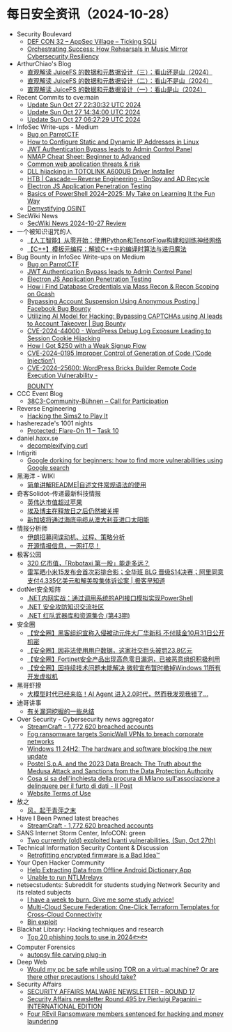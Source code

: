 # 每日安全资讯（2024-10-28）

- Security Boulevard
  - [DEF CON 32 – AppSec Village – Ticking SQLi](https://securityboulevard.com/2024/10/def-con-32-appsec-village-ticking-sqli/)
  - [Orchestrating Success: How Rehearsals in Music Mirror Cybersecurity Resiliency](https://securityboulevard.com/2024/10/orchestrating-success-how-rehearsals-in-music-mirror-cybersecurity-resiliency/)
- ArthurChiao's Blog
  - [直观解读 JuiceFS 的数据和元数据设计（三）：看山还是山（2024）](https://arthurchiao.github.io/blog/juicefs-data-metadata-design-illustrative-guide-3-zh/)
  - [直观解读 JuiceFS 的数据和元数据设计（二）：看山不是山（2024）](https://arthurchiao.github.io/blog/juicefs-data-metadata-design-illustrative-guide-2-zh/)
  - [直观解读 JuiceFS 的数据和元数据设计（一）：看山是山（2024）](https://arthurchiao.github.io/blog/juicefs-data-metadata-design-illustrative-guide-1-zh/)
- Recent Commits to cve:main
  - [Update Sun Oct 27 22:30:32 UTC 2024](https://github.com/trickest/cve/commit/16f2e5e8b236d13de5066077eac80e8c3241127e)
  - [Update Sun Oct 27 14:34:00 UTC 2024](https://github.com/trickest/cve/commit/ace793538bad872f6c491bc0561e1fbb4700e9ad)
  - [Update Sun Oct 27 06:27:29 UTC 2024](https://github.com/trickest/cve/commit/3a326a48fd35900d3216e51f088fe2efdd23832b)
- InfoSec Write-ups - Medium
  - [Bug on ParrotCTF](https://infosecwriteups.com/bug-on-parrotctf-e64424b0d043?source=rss----7b722bfd1b8d---4)
  - [How to Configure Static and Dynamic IP Addresses in Linux](https://infosecwriteups.com/how-to-configure-static-and-dynamic-ip-addresses-in-linux-a-step-by-step-guide-using-ifconfig-and-48551ce4bc45?source=rss----7b722bfd1b8d---4)
  - [JWT Authentication Bypass leads to Admin Control Panel](https://infosecwriteups.com/jwt-authentication-bypass-leads-to-admin-control-panel-dfa6efcdcbf5?source=rss----7b722bfd1b8d---4)
  - [NMAP Cheat Sheet: Beginner to Advanced](https://infosecwriteups.com/nmap-cheat-sheet-beginner-to-advanced-787b19a113f4?source=rss----7b722bfd1b8d---4)
  - [Common web application threats & risk](https://infosecwriteups.com/common-web-application-threats-risk-8d54b6a23acb?source=rss----7b722bfd1b8d---4)
  - [DLL hijacking in TOTOLINK A600UB Driver Installer](https://infosecwriteups.com/dll-hijacking-in-totolink-a600ub-driver-installer-13787c4d97b4?source=rss----7b722bfd1b8d---4)
  - [HTB | Cascade — Reverse Engineering - DnSpy and AD Recycle](https://infosecwriteups.com/htb-cascade-reverse-engineering-dnspy-and-ad-recycle-ecd045caca7d?source=rss----7b722bfd1b8d---4)
  - [Electron JS Application Penetration Testing](https://infosecwriteups.com/electron-js-application-penetration-testing-b0809af324f6?source=rss----7b722bfd1b8d---4)
  - [Basics of PowerShell 2024–2025: My Take on Learning It the Fun Way](https://infosecwriteups.com/basics-of-powershell-2024-2025-my-take-on-learning-it-the-fun-way-6566c908a8fb?source=rss----7b722bfd1b8d---4)
  - [Demystifying OSINT](https://infosecwriteups.com/demystifying-osint-e1c287b17e0c?source=rss----7b722bfd1b8d---4)
- SecWiki News
  - [SecWiki News 2024-10-27 Review](http://www.sec-wiki.com/?2024-10-27)
- 一个被知识诅咒的人
  - [【人工智能】从零开始：使用Python和TensorFlow构建和训练神经网络](https://blog.csdn.net/nokiaguy/article/details/143227561)
  - [【C++】模板元编程：解锁C++中的编译时算法与递归魔法](https://blog.csdn.net/nokiaguy/article/details/143227315)
- Bug Bounty in InfoSec Write-ups on Medium
  - [Bug on ParrotCTF](https://infosecwriteups.com/bug-on-parrotctf-e64424b0d043?source=rss----7b722bfd1b8d--bug_bounty)
  - [JWT Authentication Bypass leads to Admin Control Panel](https://infosecwriteups.com/jwt-authentication-bypass-leads-to-admin-control-panel-dfa6efcdcbf5?source=rss----7b722bfd1b8d--bug_bounty)
  - [Electron JS Application Penetration Testing](https://infosecwriteups.com/electron-js-application-penetration-testing-b0809af324f6?source=rss----7b722bfd1b8d--bug_bounty)
  - [How i Find Database Credentials via Mass Recon & Recon Scoping on Gcash](https://infosecwriteups.com/how-i-find-database-credentials-via-mass-recon-recon-scoping-on-gcash-f43a0dae3ec1?source=rss----7b722bfd1b8d--bug_bounty)
  - [Bypassing Account Suspension Using Anonymous Posting | Facebook Bug Bounty](https://infosecwriteups.com/bypassing-account-suspension-using-anonymous-posting-facebook-bug-bounty-b204433c98d1?source=rss----7b722bfd1b8d--bug_bounty)
  - [Utilizing AI Model for Hacking: Bypassing CAPTCHAs using AI leads to Account Takeover | Bug Bounty](https://infosecwriteups.com/utilizing-ai-model-for-hacking-bypassing-captchas-using-ai-leads-to-account-takeover-bug-bounty-028804b779a0?source=rss----7b722bfd1b8d--bug_bounty)
  - [CVE-2024-44000 - WordPress Debug Log Exposure Leading to Session Cookie Hijacking](https://infosecwriteups.com/cve-2024-44000-wordpress-debug-log-exposure-leading-to-session-cookie-hijacking-afcfada02c44?source=rss----7b722bfd1b8d--bug_bounty)
  - [How I Got $250 with a Weak Signup Flow](https://infosecwriteups.com/how-i-got-250-with-a-weak-signup-flow-3d87d34059fa?source=rss----7b722bfd1b8d--bug_bounty)
  - [CVE-2024–0195 Improper Control of Generation of Code (‘Code Injection’)](https://infosecwriteups.com/cve-2024-0195-improper-control-of-generation-of-code-code-injection-c292836e03ec?source=rss----7b722bfd1b8d--bug_bounty)
  - [CVE-2024–25600: WordPress Bricks Builder Remote Code Execution Vulnerability -$$$$ BOUNTY](https://infosecwriteups.com/cve-2024-25600-wordpress-bricks-builder-remote-code-execution-vulnerability-bounty-997d488fd54e?source=rss----7b722bfd1b8d--bug_bounty)
- CCC Event Blog
  - [38C3-Community-Bühnen – Call for Participation](https://events.ccc.de/2024/10/27/38c3-community-stages-cfp/)
- Reverse Engineering
  - [Hacking the Sims2 to Play It](https://www.reddit.com/r/ReverseEngineering/comments/1gdkj5n/hacking_the_sims2_to_play_it/)
- hasherezade's 1001 nights
  - [Protected: Flare-On 11 – Task 10](https://hshrzd.wordpress.com/2024/10/27/flare-on-11-task-10/)
- daniel.haxx.se
  - [decomplexifying curl](https://daniel.haxx.se/blog/2024/10/27/decomplexifying-curl/)
- Intigriti
  - [Google dorking for beginners: how to find more vulnerabilities using Google search](https://blog.intigriti.com/hacking-tools/google-dorking-for-beginners-how-to-find-more-vulnerabilities-using-google-search)
- 黑海洋 - WIKI
  - [简单讲解README|自述文件常规语法的使用](https://www.upx8.com/4370)
- 奇客Solidot–传递最新科技情报
  - [英伟达市值超过苹果](https://www.solidot.org/story?sid=79604)
  - [埃及博主在释放日之后仍然被关押](https://www.solidot.org/story?sid=79603)
  - [新加坡将通过海底电缆从澳大利亚进口太阳能](https://www.solidot.org/story?sid=79602)
- 情报分析师
  - [伊朗招募间谍动机、过程、策略分析](https://mp.weixin.qq.com/s?__biz=MzA3Mjc1MTkwOA==&mid=2650556521&idx=1&sn=88281a9c13fe0f656ef6409435c1fb59&chksm=87116622b066ef34d31e0e83202c55d568d55620452546da790af368b9eaae82247493d8fcc5&scene=58&subscene=0#rd)
  - [开源情报信息，一网打尽！](https://mp.weixin.qq.com/s?__biz=MzA3Mjc1MTkwOA==&mid=2650556521&idx=2&sn=9e619630903b2d7ebf7ff3a946d62abd&chksm=87116622b066ef34a70a95d86ddfd3fff0b189dcee7c27285dda0639e93dca2de8934840f62c&scene=58&subscene=0#rd)
- 极客公园
  - [320 亿市值，「Robotaxi 第一股」能走多远？](https://mp.weixin.qq.com/s?__biz=MTMwNDMwODQ0MQ==&mid=2653060481&idx=1&sn=4a64e26095077b6a5c4f60ae2d340314&chksm=7e57003749208921e752af72dc7786a6e0388ad37a9a447c8886a10a1d07089db57337e10450&scene=58&subscene=0#rd)
  - [雷军晒小米15发布会首次彩排合影；全华班 BLG 晋级S14决赛；阿里同意支付4.335亿美元和解美股集体诉讼案 | 极客早知道](https://mp.weixin.qq.com/s?__biz=MTMwNDMwODQ0MQ==&mid=2653060470&idx=1&sn=6912c73c89010970efd2156e31ff0bf4&chksm=7e5700c0492089d677782dad45d03818998998700f890f95dac6912a0b6432f4efca179ee383&scene=58&subscene=0#rd)
- dotNet安全矩阵
  - [.NET内网实战：通过调用系统的API接口模拟实现PowerShell](https://mp.weixin.qq.com/s?__biz=MzUyOTc3NTQ5MA==&mid=2247496261&idx=1&sn=78ca8698f33604e3c10c03892db82324&chksm=fa595ca8cd2ed5be4a9f96ae82dea8d59c67bcc0e8a0735a0a1c72244fcbac4616a8ef080154&scene=58&subscene=0#rd)
  - [.NET 安全攻防知识交流社区](https://mp.weixin.qq.com/s?__biz=MzUyOTc3NTQ5MA==&mid=2247496261&idx=2&sn=d8c3b04b2b2fb1f4412a4f2175db1af6&chksm=fa595ca8cd2ed5be4898facb5a430b0d045995afe5565ba218a560a77dc21e26e4072b053a56&scene=58&subscene=0#rd)
  - [.NET 红队武器库和资源集合 (第43期)](https://mp.weixin.qq.com/s?__biz=MzUyOTc3NTQ5MA==&mid=2247496261&idx=3&sn=a47ccb3b1b12afd42b92f92c8695266e&chksm=fa595ca8cd2ed5bee460bb58c514ff4d69025db0d81e499bb266dbb4e91d1d10ce6d62c0a5f2&scene=58&subscene=0#rd)
- 安全圈
  - [【安全圈】黑客组织宣称入侵被动元件大厂华新科 不付赎金10月31日公开机密](https://mp.weixin.qq.com/s?__biz=MzIzMzE4NDU1OQ==&mid=2652065543&idx=1&sn=f13f0caedf978f0f25a9982941913117&chksm=f36e6347c419ea518b271725651d92832b6c3d49e44aaec947be4944df6245b6dd50554c5bb7&scene=58&subscene=0#rd)
  - [【安全圈】因非法使用用户数据，这家社交巨头被罚23.8亿元](https://mp.weixin.qq.com/s?__biz=MzIzMzE4NDU1OQ==&mid=2652065543&idx=2&sn=4efe91e50571c82da0a634286b7b211f&chksm=f36e6347c419ea515299022efe3c6a4d5be1040a4fdf9e91c466b492cc1a057d677c13c4e01c&scene=58&subscene=0#rd)
  - [【安全圈】​Fortinet安全产品出现高危零日漏洞，已被恶意组织积极利用](https://mp.weixin.qq.com/s?__biz=MzIzMzE4NDU1OQ==&mid=2652065543&idx=3&sn=b8a04fa9094f1ff644a46c7e77e91aad&chksm=f36e6347c419ea5117820d0337cd4fc89a241b03666d801bebddaba03c52cb638805deea4261&scene=58&subscene=0#rd)
  - [【安全圈】因持续技术问题未能解决 微软宣布暂时撤掉Windows 11所有开发虚拟机](https://mp.weixin.qq.com/s?__biz=MzIzMzE4NDU1OQ==&mid=2652065543&idx=4&sn=0f91eb5837ad0719008c96a2ecf89334&chksm=f36e6347c419ea51727a60401161113b752587353cae0f5d7a29b5d8841ea5b109024e622296&scene=58&subscene=0#rd)
- 黑哥虾撩
  - [大模型时代已经来临！AI Agent 进入2.0时代，然而我发现我错了...](https://mp.weixin.qq.com/s?__biz=Mzg5OTU1NTEwMg==&mid=2247484242&idx=1&sn=8c3ca9e7cc7175b192756f908109651f&chksm=c050c923f727403550c257ffa822f00cb1730638ceac3b21f9254e67c534257be3af54c1b919&scene=58&subscene=0#rd)
- 迪哥讲事
  - [有关漏洞挖掘的一些总结](https://mp.weixin.qq.com/s?__biz=MzIzMTIzNTM0MA==&mid=2247496224&idx=1&sn=9b8aaafd8f73e348cfbc19ab9f57e033&chksm=e8a5f843dfd27155019c191efd5162d7080eb5181b1a7e0990039e813dd3519e5db7a82d12a7&scene=58&subscene=0#rd)
- Over Security - Cybersecurity news aggregator
  - [StreamCraft - 1,772,620 breached accounts](https://haveibeenpwned.com/PwnedWebsites#StreamCraft)
  - [Fog ransomware targets SonicWall VPNs to breach corporate networks](https://www.bleepingcomputer.com/news/security/fog-ransomware-targets-sonicwall-vpns-to-breach-corporate-networks/)
  - [Windows 11 24H2: The hardware and software blocking the new update](https://www.bleepingcomputer.com/news/microsoft/windows-11-24h2-the-hardware-and-software-blocking-the-new-update/)
  - [Postel S.p.A. and the 2023 Data Breach: The Truth about the Medusa Attack and Sanctions from the Data Protection Authority](https://www.suspectfile.com/postel-s-p-a-and-the-2023-data-breach-the-truth-about-the-medusa-attack-and-sanctions-from-the-data-protection-authority/)
  - [Cosa si sa dell'inchiesta della procura di Milano sull'associazione a delinquere per il furto di dati - Il Post](https://www.ilpost.it/2024/10/27/inchiesta-furto-di-dati/)
  - [Website Terms of Use](https://3993512.fs1.hubspotusercontent-na1.net/hubfs/3993512/CLEAFY/Downloadable%20Resources/Legal%20Documentation/Website%20Terms%20of%20Use_2024.pdf)
- 放之
  - [风，起于青萍之末](https://mp.weixin.qq.com/s?__biz=Mzg3ODAzNjg5OA==&mid=2247485272&idx=1&sn=05923f817d43f3a4f513228b6a739d85&chksm=cf189595f86f1c83319cf0dd4e5c89a9abcde3f40a8a78e75bc1a12e1882881dc52f2ec0b9b1&scene=58&subscene=0#rd)
- Have I Been Pwned latest breaches
  - [StreamCraft - 1,772,620 breached accounts](https://haveibeenpwned.com/PwnedWebsites#StreamCraft)
- SANS Internet Storm Center, InfoCON: green
  - [Two currently (old) exploited Ivanti vulnerabilities, (Sun, Oct 27th)](https://isc.sans.edu/diary/rss/31384)
- Technical Information Security Content & Discussion
  - [Retrofitting encrypted firmware is a Bad Idea™](https://www.reddit.com/r/netsec/comments/1gda1sp/retrofitting_encrypted_firmware_is_a_bad_idea/)
- Your Open Hacker Community
  - [Help Extracting Data from Offline Android Dictionary App](https://www.reddit.com/r/HowToHack/comments/1gdjuz1/help_extracting_data_from_offline_android/)
  - [Unable to run NTLMrelayx](https://www.reddit.com/r/HowToHack/comments/1gczyut/unable_to_run_ntlmrelayx/)
- netsecstudents: Subreddit for students studying Network Security and its related subjects
  - [I have a week to burn. Give me some study advice!](https://www.reddit.com/r/netsecstudents/comments/1gdai8d/i_have_a_week_to_burn_give_me_some_study_advice/)
  - [Multi-Cloud Secure Federation: One-Click Terraform Templates for Cross-Cloud Connectivity](https://www.reddit.com/r/netsecstudents/comments/1gd52u4/multicloud_secure_federation_oneclick_terraform/)
  - [Bin exploit](https://www.reddit.com/r/netsecstudents/comments/1gd7a3v/bin_exploit/)
- Blackhat Library: Hacking techniques and research
  - [Top 20 phishing tools to use in 2024🐟🐟](https://www.reddit.com/r/blackhat/comments/1gd8qxh/top_20_phishing_tools_to_use_in_2024/)
- Computer Forensics
  - [autopsy file carving plug-in](https://www.reddit.com/r/computerforensics/comments/1gdbwdt/autopsy_file_carving_plugin/)
- Deep Web
  - [Would my pc be safe while using TOR on a virtual machine? Or are there other precautions I should take?](https://www.reddit.com/r/deepweb/comments/1gdifwx/would_my_pc_be_safe_while_using_tor_on_a_virtual/)
- Security Affairs
  - [SECURITY AFFAIRS MALWARE NEWSLETTER – ROUND 17](https://securityaffairs.com/170306/malware/security-affairs-malware-newsletter-round-17.html)
  - [Security Affairs newsletter Round 495 by Pierluigi Paganini – INTERNATIONAL EDITION](https://securityaffairs.com/170301/security/security-affairs-newsletter-round-495-by-pierluigi-paganini-international-edition.html)
  - [Four REvil Ransomware members sentenced for hacking and money laundering](https://securityaffairs.com/170287/cyber-crime/revil-ransomware-group-member-sentenced.html)
